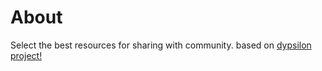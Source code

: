 # About 

Select the best resources for sharing with community.
based on [dypsilon project!](https://github.com/dypsilon/frontend-dev-bookmarks) 
